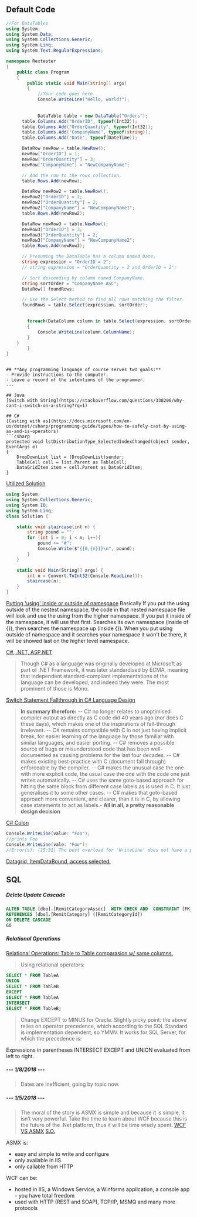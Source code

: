 ## Default Code
```csharp
//For DataTables
using System;
using System.Data;
using System.Collections.Generic;
using System.Linq;
using System.Text.RegularExpressions;

namespace Rextester
{
    public class Program
    {
        public static void Main(string[] args)
        {
            //Your code goes here
            Console.WriteLine("Hello, world!");
            
            
            DataTable table = new DataTable("Orders");
      table.Columns.Add("OrderID", typeof(Int32));
      table.Columns.Add("OrderQuantity", typeof(Int32));
      table.Columns.Add("CompanyName", typeof(string));      
      table.Columns.Add("Date", typeof(DateTime));

      DataRow newRow = table.NewRow();
      newRow["OrderID"] = 1;
      newRow["OrderQuantity"] = 3;
      newRow["CompanyName"] = "NewCompanyName";

      // Add the row to the rows collection.
      table.Rows.Add(newRow);

      DataRow newRow2 = table.NewRow();
      newRow2["OrderID"] = 2;
      newRow2["OrderQuantity"] = 2;
      newRow2["CompanyName"] = "NewCompanyName1";
      table.Rows.Add(newRow2);

      DataRow newRow3 = table.NewRow();
      newRow3["OrderID"] = 3;
      newRow3["OrderQuantity"] = 2;
      newRow3["CompanyName"] = "NewCompanyName2";
      table.Rows.Add(newRow3);

      // Presuming the DataTable has a column named Date.
      string expression = "OrderID = 2";
      // string expression = "OrderQuantity = 2 and OrderID = 2";

      // Sort descending by column named CompanyName.
      string sortOrder = "CompanyName ASC";
      DataRow[] foundRows;

      // Use the Select method to find all rows matching the filter.
      foundRows = table.Select(expression, sortOrder);

            
        foreach(DataColumn column in table.Select(expression, sortOrder).Columns)
        {
            Console.WriteLine(column.ColumnName);
        }
    }
        }
}
```
```

## **Any programming language of course serves two goals:**
- Provide instructions to the computer.
- Leave a record of the intentions of the programmer.
---

## Java
[Switch with String](https://stackoverflow.com/questions/338206/why-cant-i-switch-on-a-string?rq=1)

## C#
[Casting with as](https://docs.microsoft.com/en-us/dotnet/csharp/programming-guide/types/how-to-safely-cast-by-using-as-and-is-operators)
```csharp
protected void lstDistributionType_SelectedIndexChanged(object sender, EventArgs e)
{
    DropDownList list = (DropDownList)sender;
    TableCell cell = list.Parent as TableCell;
    DataGridItem item = cell.Parent as DataGridItem;
}
```

[Utilized Solution](https://www.hackerrank.com/challenges/staircase/problem)
```csharp
using System;
using System.Collections.Generic;
using System.IO;
using System.Linq;
class Solution {

    static void staircase(int n) {
        string pound = "";
        for (int i = 0; i < n; i++){
            pound += "#";
            Console.Write($"{{0,{n}}}\n", pound);
        }
    }

    static void Main(String[] args) {
        int n = Convert.ToInt32(Console.ReadLine());
        staircase(n);
    }
}
```

[Putting 'using' inside or outside of namespace](https://stackoverflow.com/questions/125319/should-using-statements-be-inside-or-outside-the-namespace)
Basically If you put the using outside of the nestest namespace, the code in that nested namespace file will look and use the using from the higher namespace. If you put it inside of the namespace, it will use that first. Searches its own namespace (inside of {}), then searches the namespace up (inside {}). When you put using outside of namespace and it searches your namespace it won't be there, it will be showed last on the higher level namespace.

[C#, .NET, ASP.NET](https://softwareengineering.stackexchange.com/questions/44810/relationship-between-c-net-asp-asp-net-etc)
>Though C# as a language was originally developed at Microsoft as part of .NET Framework, it was later standardised by ECMA, meaning that independent standard-compliant implementations of the language can be developed, and indeed they were. The most prominent of those is Mono.

[Switch Statement Fallthrough in C# Language Design](https://stackoverflow.com/questions/174155/switch-statement-fallthrough-in-c)
>**In summary therefore:**
-- C# no longer relates to unoptimised compiler output as directly as C code did 40 years ago (nor does C these days), which makes one of the inspirations of fall-through irrelevant.
-- C# remains compatible with C in not just having implicit break, for easier learning of the language by those familiar with similar languages, and easier porting.
-- C# removes a possible source of bugs or misunderstood code that has been well-documented as causing problems for the last four decades.
-- C# makes existing best-practice with C (document fall through) enforceable by the compiler.
-- C# makes the unusual case the one with more explicit code, the usual case the one with the code one just writes automatically.
-- C# uses the same goto-based approach for hitting the same block from different case labels as is used in C. It just generalises it to some other cases.
-- C# makes that goto-based approach more convenient, and clearer, than it is in C, by allowing  case statements to act as labels.-
**All in all, a pretty reasonable design decision**



[C# Colon](https://stackoverflow.com/questions/17034475/in-c-sharp-what-category-does-the-colon-fall-into-and-what-does-it-really)
```CS
Console.WriteLine(value: "Foo"); 
//prints Foo
Console.WriteLine(vale: "Foo");
//Error(s): (15:31) The best overload for 'WriteLine' does not have a parameter named 'vale'
```

[Datagrid, ItemDataBound, access selected.](https://msdn.microsoft.com/en-us/library/system.web.ui.webcontrols.datagrid.itemdatabound(v=vs.110).aspx)
## SQL

##### Delete Update Cascade
```SQL
ALTER TABLE [dbo].[RemitCategoryAssoc]  WITH CHECK ADD  CONSTRAINT [FK_RemitCategoryAssoc_RemitCategory] FOREIGN KEY([RemitCategoryId])
REFERENCES [dbo].[RemitCategory] ([RemitCategoryId])
ON DELETE CASCADE
GO
```

##### Relational Operations
[Relational Operations: Table to Table comparasion w/ same columns.](https://stackoverflow.com/questions/4602083/sql-compare-data-from-two-tables)
>Using relational operators:
```SQL
SELECT * FROM TableA
UNION 
SELECT * FROM TableB
EXCEPT 
SELECT * FROM TableA
INTERSECT
SELECT * FROM TableB;
```
>Change EXCEPT to MINUS for Oracle.
Slightly picky point: the above relies on operator precedence, which according to the SQL Standard is implementation dependent, so YMMV. It works for SQL Server, for which the precedence is:

Expressions in parentheses
INTERSECT
EXCEPT and UNION evaluated from left to right.

##### --- **1/8/2018** ---
> Dates are inefficient, going by topic now.

##### --- **1/5/2018** ---
> The moral of the story is ASMX is simple and because it is simple, it isn’t very powerful.  Take the time to learn about WCF because this is the future of the .Net platform, thus it will be time wisely spent.
[WCF VS ASMX](http://keithelder.net/2008/10/17/wcf-vs-asmx-webservices/)
[S.O.](https://stackoverflow.com/questions/2448472/what-are-the-differences-between-wcf-and-asmx-web-services)

ASMX is:
- easy and simple to write and configure
- only available in IIS
- only callable from HTTP

WCF can be:
- hosted in IIS, a Windows Service, a Winforms application, a console app - you have total freedom
- used with HTTP (REST and SOAP), TCP/IP, MSMQ and many more protocols
